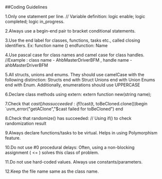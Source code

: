##Coding Guidelines

1.Only one statement per line. // Variable definition: logic enable; logic completed; logic in_progress.

2.Always use a begin-end pair to bracket conditional statements.

3.Use the end label for classes, functions, tasks etc., called closing identifiers. Ex: function name () endfunction: Name

4.Use pascal case for class names and camel case for class handles. //Example : class name - AhbMasterDriverBFM , handle name - ahbMasterDriverBFM

5.All structs, unions and enums. They should use camelCase with the following distinction: Structs end with Struct Unions end with Union Enums end with Enum. Additionally, enumerations should use UPPERCASE

6.Declare class methods using extern: extern function new(string name);

7.Check that $cast() has succeeded: if(!$cast(t, toBeCloned.clone())begin `uvm_error("getAClone","$cast failed for toBeCloned") end

8.Check that randomize() has succeeded: // Using if() to check randomization result

9.Always declare functions/tasks to be virtual. Helps in using Polymorphism feature.

10.Do not use #0 procedural delays: Often, using a non-blocking assignment ( <= ) solves this class of problem.

11.Do not use hard-coded values. Always use constants/parameters.

12.Keep the file name same as the class name. 
